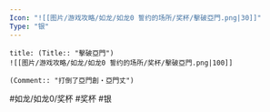 ```yaml
---
Icon: "![[图片/游戏攻略/如龙/如龙0 誓约的场所/奖杯/擊破亞門.png|30]]"
Type: "银"
---
```

```ad-common-silver-trophy
title: (Title:: "擊破亞門")
![[图片/游戏攻略/如龙/如龙0 誓约的场所/奖杯/擊破亞門.png|100]]

(Comment:: "打倒了亞門創・亞門丈")
```

#如龙/如龙0/奖杯 #奖杯 #银
